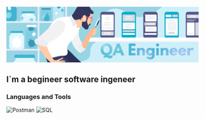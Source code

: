 ![Header](https://github.com/ZBoziev/zboziev/blob/main/assets/assets_QA.png)

## I`m a begineer software ingeneer

### Languages and Tools
![Postman](https://img.shields.io/badge/Postman-grey?logo=Postman)
![SQL](https://img.shields.io/badge/SQL-green?logo=mysql)

